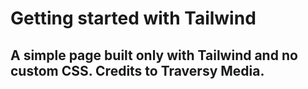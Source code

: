 # Getting started with Tailwind

## A simple page built only with Tailwind and no custom CSS. Credits to Traversy Media.